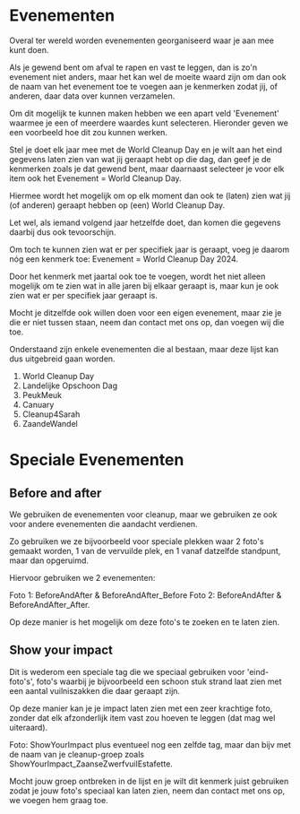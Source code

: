 # Evenementen

Overal ter wereld worden evenementen georganiseerd waar je aan mee kunt doen.

Als je gewend bent om afval te rapen en vast te leggen, dan is zo'n evenement niet anders, maar het kan wel de moeite waard zijn om dan ook de naam van het evenement toe te voegen aan je kenmerken zodat jij, of anderen, daar data over kunnen verzamelen.

Om dit mogelijk te kunnen maken hebben we een apart veld 'Evenement' waarmee je een of meerdere waardes kunt selecteren.
Hieronder geven we een voorbeeld hoe dit zou kunnen werken.

Stel je doet elk jaar mee met de World Cleanup Day en je wilt aan het eind gegevens laten zien van wat jij geraapt hebt op die dag, dan geef je de kenmerken zoals je dat gewend bent, maar daarnaast selecteer je voor elk item ook het Evenement = World Cleanup Day.

Hiermee wordt het mogelijk om op elk moment dan ook te (laten) zien wat jij (of anderen) geraapt hebben op (een) World Cleanup Day.

Let wel, als iemand volgend jaar hetzelfde doet, dan komen die gegevens daarbij dus ook tevoorschijn.

Om toch te kunnen zien wat er per specifiek jaar is geraapt, voeg je daarom nóg een kenmerk toe: Evenement = World Cleanup Day 2024.

Door het kenmerk met jaartal ook toe te voegen, wordt het niet alleen mogelijk om te zien wat in alle jaren bij elkaar geraapt is, maar kun je ook zien wat er per specifiek jaar geraapt is.

Mocht je ditzelfde ook willen doen voor een eigen evenement, maar zie je die er niet tussen staan, neem dan contact met ons op, dan voegen wij die toe.

Onderstaand zijn enkele evenementen die al bestaan, maar deze lijst kan dus uitgebreid gaan worden.
1. World Cleanup Day
2. Landelijke Opschoon Dag
3. PeukMeuk
4. Canuary
5. Cleanup4Sarah
6. ZaandeWandel

# Speciale Evenementen

## Before and after
We gebruiken de evenementen voor cleanup, maar we gebruiken ze ook voor andere evenementen die aandacht verdienen.

Zo gebruiken we ze bijvoorbeeld voor speciale plekken waar 2 foto's gemaakt worden, 1 van de vervuilde plek, en 1 vanaf datzelfde standpunt, maar dan opgeruimd.

Hiervoor gebruiken we 2 evenementen:

Foto 1: BeforeAndAfter & BeforeAndAfter_Before
Foto 2: BeforeAndAfter & BeforeAndAfter_After.

Op deze manier is het mogelijk om deze foto's te zoeken en te laten zien.

## Show your impact
Dit is wederom een speciale tag die we speciaal gebruiken voor 'eind-foto's', foto's waarbij je bijvoorbeeld een schoon stuk strand laat zien met een aantal vuilniszakken die daar geraapt zijn.

Op deze manier kan je je impact laten zien met een zeer krachtige foto, zonder dat elk afzonderlijk item vast zou hoeven te leggen (dat mag wel uiteraard).

Foto: ShowYourImpact plus eventueel nog een zelfde tag, maar dan bijv met de naam van je cleanup-groep zoals ShowYourImpact_ZaanseZwerfvuilEstafette.

Mocht jouw groep ontbreken in de lijst en je wilt dit kenmerk juist gebruiken zodat je jouw foto's speciaal kan laten zien, neem dan contact met ons op, we voegen 
hem graag toe.
